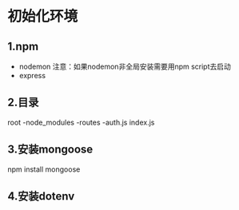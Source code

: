# 初始化环境
## 1.npm
- nodemon
注意：如果nodemon非全局安装需要用npm script去启动
- express
## 2.目录
root
  -node_modules
  -routes
    -auth.js
  index.js

## 3.安装mongoose
npm install mongoose
## 4.安装dotenv